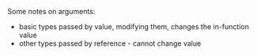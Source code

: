 

Some notes on arguments:

- basic types passed by value, modifying them, changes the in-function value
- other types passed by reference - cannot change value
